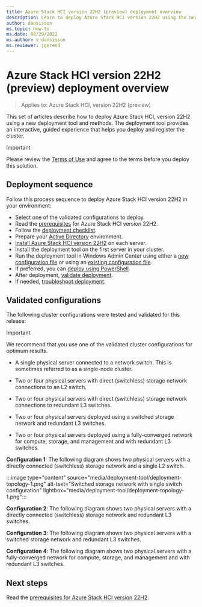 ```yaml
---
title: Azure Stack HCI version 22H2 (preview) deployment overview
description: Learn to deploy Azure Stack HCI version 22H2 using the new deployment tool
author: dansisson
ms.topic: how-to
ms.date: 08/29/2022
ms.author: v-dansisson
ms.reviewer: jgerend
---
```


# Azure Stack HCI version 22H2 (preview) deployment overview

> Applies to: Azure Stack HCI, version 22H2 (preview)

This set of articles describe how to deploy Azure Stack HCI, version 22H2 using a new deployment tool and methods. The deployment tool provides an interactive, guided experience that helps you deploy and register the cluster.

> [!IMPORTANT]
 > Please review the [Terms of Use](https://azure.microsoft.com/support/legal/preview-supplemental-terms/) and agree to the terms before you deploy this solution.

## Deployment sequence

Follow this process sequence to deploy Azure Stack HCI version 22H2 in your environment:

- Select one of the validated configurations to deploy.
- Read the [prerequisites](deployment-tool-prerequisites.md) for Azure Stack HCI version 22H2.
- Follow the [deployment checklist](deployment-tool-checklist.md).
- Prepare your [Active Directory](deployment-tool-active-directory.md) environment.
- [Install Azure Stack HCI version 22H2](deployment-tool-install-os.md) on each server.
- Install the deployment tool on the first server in your cluster.
- Run the deployment tool in Windows Admin Center using either a [new configuration file](deployment-tool-new-file.md) or using an [existing configuration file](deployment-tool-existing-file.md).
- If preferred, you can [deploy using PowerShell](deployment-tool-powershell.md).
- After deployment, [validate deployment](deployment-tool-validate.md).
- If needed, [troubleshoot deployment](deployment-tool-troubleshooting.md).

## Validated configurations

The following cluster configurations were tested and validated for this release:

> [!IMPORTANT]
> We recommend that you use one of the validated cluster configurations for optimum results.

- A single physical server connected to a network switch. This is sometimes referred to as a single-node cluster.

- Two or four physical servers with direct (switchless) storage network connections to an L2 switch.

- Two or four physical servers with direct (switchless) storage network connections to redundant L3 switches.

- Two or four physical servers deployed using a switched storage network and redundant L3 switches.

- Two or four physical servers deployed using a fully-converged network for compute, storage, and management and with redundant L3 switches.

**Configuration 1**: The following diagram shows two physical servers with a directly connected (switchless) storage network and a single L2 switch.

:::image type="content" source="media/deployment-tool/deployment-topology-1.png" alt-text="Switched storage network with single switch configuration" lightbox="media/deployment-tool/deployment-topology-1.png":::

**Configuration 2**: The following diagram shows two physical servers with a directly connected (switchless) storage network and redundant L3 switches.

<!---:::image type="content" source="media/deployment-tool/switchless-two-tor-switch.png" alt-text="Switchless storage network configuration" lightbox="media/deployment-tool/switchless-two-tor-switch.png":::--->

**Configuration 3**: The following diagram shows two physical servers with a switched storage network and redundant L3 switches.

<!---:::image type="content" source="media/deployment-tool/deployment-topology-2.png" alt-text="Switched storage network configuration" lightbox="media/deployment-tool/deployment-topology-2.png":::--->

**Configuration 4**: The following diagram shows two physical servers with a fully-converged network for compute, storage, and management and with redundant L3 switches.

<!---:::image type="content" source="media/deployment-tool/switched-converged-two-tor-switch.png" alt-text="Fully-converged network configuration" lightbox="media/deployment-tool/switched-converged-two-tor-switch.png":::--->

## Next steps

Read the [prerequisites for Azure Stack HCI version 22H2](deployment-tool-prerequisites.md).